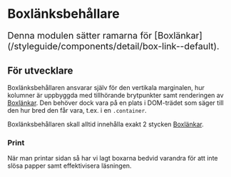 # Boxlänksbehållare

<p style="font-size: 20px">Denna modulen sätter ramarna för [Boxlänkar](/styleguide/components/detail/box-link--default).</p>

## För utvecklare
Boxlänksbehållaren ansvarar själv för den vertikala marginalen, hur kolumner är uppbyggda med tillhörande brytpunkter samt renderingen av [Boxlänkar](/styleguide/components/detail/box-link--default). Den behöver dock vara på en plats i DOM-trädet som säger till den hur bred den får vara, t.ex. i en `.container`.

Boxlänksbehållaren skall alltid innehålla exakt 2 stycken [Boxlänkar](/styleguide/components/detail/box-link--default). 

### Print
När man printar sidan så har vi lagt boxarna bedvid varandra för att inte slösa papper samt effektivisera läsningen.

